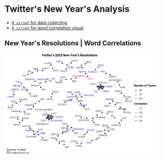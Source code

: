 # Twitter's New Year's Analysis
- [`R script` for data collecting](https://github.com/bradfordjohnson/data-viz/blob/main/new-years-2023/r/01-data-collection.R)
- [`R script` for word correlation visual](https://github.com/bradfordjohnson/data-viz/blob/main/new-years-2023/r/02-analyze-resolutions.R)

## New Year's Resolutions | **Word Correlations**
<img src = "new-years-2023/new-years-resolutions-v2.png" width = "850px">
